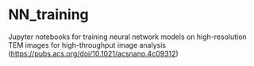 # NN_training
Jupyter notebooks for training neural network models on high-resolution TEM images for high-throughput image analysis (https://pubs.acs.org/doi/10.1021/acsnano.4c09312)

